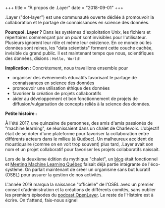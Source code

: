 +++
title = "À propos de .Layer"
date = "2018-09-01"
+++

.Layer ("dot-layer") est une communauté ouverte dédiée à promouvoir la collaboration et le partage de connaissances en science des données.

**Pourquoi .Layer ?** Dans les systèmes d'exploitation Unix, les fichiers et répertoires commençant par un *point* sont invisibles pour l'utilisateur. Plusieurs ignorent leur rôle et même leur existence. En ce monde où les données sont reines, les "data scientists" forment cette couche cachée, invisible du grand public. Il est maintenant temps que nous, scientifiques des données, disions : `Hello, World!`

**Implication :** Concrètement, nous travaillons ensemble pour

  - organiser des événements éducatifs favorisant le partage de connaissances en science des données
  - promouvoir une utilisation éthique des données
  - favoriser la création de projets collaboratifs
  - aider au développement et bon fonctionnement de projets de diffusion/vulgarsation de concepts reliés à la science des données.

**Petite histoire :** 

À l'été 2017, une quinzaine de personnes, des amis d'amis passionés de "machine learning", se réunissaient dans un chalet de Charlevoix.
L'objectif était de se doter d'une plateforme pour favoriser la collaboration entre différents acteurs dans le milieu (à Québec).
Un malheureux accident de moustiquaire (comme on en voit trop souvent) plus tard, .Layer avait son nom et un projet collaboratif pour favoriser les projets collaboratifs naissait.

Lors de la deuxième édition du mythique "chalet", un [blog](dotlayer.org) était fonctionnel et [Meeting Machine Learning Québec](https://www.facebook.com/MeetupMLQuebec/) faisait déjà partie intégrante de l'éco-système. On parlait maintenant de créer un organisme sans but lucratif (OSBL) pour assurer la gestion de nos activités.

L'année 2019 marqua la naissance "officielle" de l'OSBL avec un premier conseil d'administration et la créations de différents comités, sans oublier les premiers épisodes du [podcast OpenLayer](https://www.youtube.com/channel/UCB3tYpZ1ojiqAroyDN05Cyw). Le reste de l'Histoire est à écrire. On t'attend, fais-nous signe!